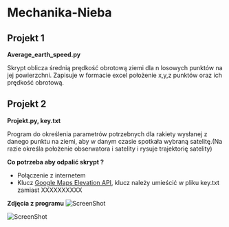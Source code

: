 # Mechanika-Nieba
## **Projekt 1**

**Average_earth_speed.py**

Skrypt oblicza średnią prędkość obrotową ziemi dla n losowych punktów na jej powierzchni.
Zapisuje w formacie excel położenie x,y,z punktów oraz ich prędkość obrotową.

## **Projekt 2**

**Projekt.py, key.txt**

Program do określenia parametrów potrzebnych dla rakiety wysłanej z danego punktu na ziemi, aby w danym czasie spotkała wybraną satelitę.(Na razie określa położenie obserwatora i satelity i rysuje trajektorię satelity)

**Co potrzeba aby odpalić skrypt ?**
* Połączenie z internetem
* Klucz [Google Maps Elevation API](https://developers.google.com/maps/documentation/elevation/start), klucz należy umieścić w pliku key.txt zamiast XXXXXXXXXX

**Zdjęcia z programu**
![ScreenShot](https://i.imgur.com/OM0NLKJ.png)

![ScreenShot](https://i.imgur.com/VoJhtJR.png)

